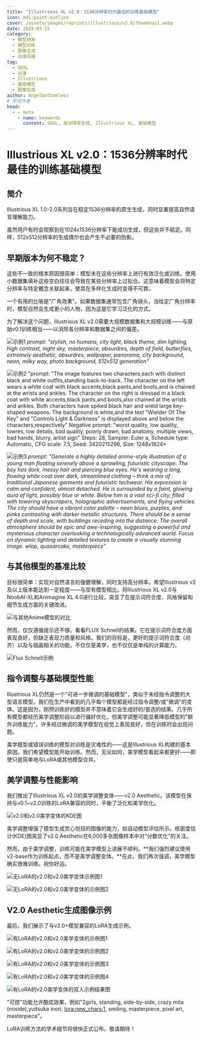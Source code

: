 ```yaml
---
title: "Illustrious XL v2.0：1536分辨率时代最佳的训练基础模型"
icon: mdi:paint-outline
cover: /assets/images/reprints/illustrious/v2.0/thumbnail.webp
date: 2025-03-15
category:
  - 模型研发
  - 模型训练
  - 图像生成
  - 动漫风格
tag:
  - SDXL
  - 动漫
  - Illustrious
  - 基础模型
  - 图像生成
author: Angelbottomless
# 原文作者
head:
  - - meta
    - name: keywords
      content: SDXL, 高分辨率生成, Illustrious XL, 基础模型
---
```


# Illustrious XL v2.0：1536分辨率时代最佳的训练基础模型

## 简介

Illustrious XL 1.0-2.0系列旨在稳定1536分辨率的原生生成，同时显著提高自然语言理解能力。

虽然用户有时会观察到在1024x1536分辨率下能成功生成，但这些并不稳定。同样，512x512分辨率的生成偶尔也会产生不必要的伪影。

## 早期版本为何不稳定？

这些不一致的根本原因很简单：模型未在这些分辨率上进行有效泛化或训练。使用小数据集填补这些空白往往会导致在某些分辨率上过拟合。这意味着模型会将特定分辨率与特定概念关联起来，使其在多样化生成时变得不可靠。

一个有用的比喻是"广角效果"。如果数据集通常包含广角镜头，当给定广角分辨率时，模型自然会生成更小的人物，因为这是它学习泛化的方式。

为了解决这个问题，Illustrious XL v2.0需要大规模数据集和大规模训练——与原始v0.1训练相当——以消除各分辨率和数据集之间的偏差。

![示例1](/assets/images/reprints/illustrious/v2.0/0.png)
*prompt: "stylish, no humans, city light, black theme, dim lighting, high contrast, night sky, masterpiece, absurdres, depth of field, butterflies, extremely aesthetic, absurdres, wallpaper, panorama, city background, neon, milky way, photo background, 512x512 generation"*

![示例2](/assets/images/reprints/illustrious/v2.0/1.png)
"prompt: "The image features two characters,each with distinct black and white outfits,standing back-to-back. The character on the left wears a white coat with black accents,black pants,and boots,and is chained at the wrists and ankles. The character on the right is dressed in a black coat with white accents,black pants,and boots,also chained at the wrists and ankles. Both characters have spiked black hair and wield large key-shaped weapons. The background is white,and the text \"Wielder Of The Key\" and \"Controls Light & Darkness\" is displayed above and below the characters,respectively"
Negative prompt: "worst quality, low quality, lowres, low details, bad quality, poorly drawn, bad anatomy, multiple views, bad hands, blurry, artist sign" 
Steps: 28, Sampler: Euler a, Schedule type: Automatic, CFG scale: 7.5, Seed: 3420215296, Size: 1248x1824*

![示例3](/assets/images/reprints/illustrious/v2.0/2.png)
*prompt: "Generate a highly detailed anime-style illustration of a young man floating serenely above a sprawling, futuristic cityscape. The boy has dark, messy hair and piercing blue eyes. He's wearing a long, flowing white coat over dark, streamlined clothing – think a mix of traditional Japanese garments and futuristic techwear. His expression is calm and confident, almost detached. He is surrounded by a faint, glowing aura of light, possibly blue or white. Below him is a vast sci-fi city, filled with towering skyscrapers, holographic advertisements, and flying vehicles. The city should have a vibrant color palette – neon blues, purples, and pinks contrasting with darker metallic structures. There should be a sense of depth and scale, with buildings receding into the distance. The overall atmosphere should be epic and awe-inspiring, suggesting a powerful and mysterious character overlooking a technologically advanced world. Focus on dynamic lighting and detailed textures to create a visually stunning image. wlop, quasarcake, masterpiece"*

## 与其他模型的基准比较

目标很简单：实现对自然语言的强健理解，同时支持高分辨率。希望Illustrious v2及以上版本能达到一定程度——与现有模型相比。将Illustrious XL v2.0与NoobAI-XL和Animagine XL 4.0进行比较，突显了在提示词符合度、风格保留和细节生成方面的关键改进。

![与其他Anime模型的对比](/assets/images/reprints/illustrious/v2.0/3.png)

然而，仅仅遵循提示还不够。看看FLUX Schnell的结果。它在提示词符合度方面表现良好，但缺乏表现力质量和风格。我们的目标是，更好的提示词符合度（对齐）以及与插画相关的功能。不仅仅是美学，也不仅仅是单纯的计算能力。

![Flux Schnell示例](/assets/images/reprints/illustrious/v2.0/4.png)

## 指令调整与基础模型性能

Illustrious XL仍然是一个"可进一步微调的基础模型"，类似于未经指令调整的大型语言模型。我们在生产中看到的几乎每个模型都是经过指令调整/或"微调"的变体。这是因为，刚预训练好的模型并不意味着它会生成好的/首选的结果。几乎所有模型都经历美学调整阶段以进行偏好优化，但美学调整可能显著降低模型的"额外训练能力"。许多经过微调的美学模型在视觉上表现良好，但在训练时会出现问题。

美学模型或错误训练的模型对训练是灾难性的——这是Illustrious XL构建的基本原因。我们希望模型能开始训练。然而，无论如何，美学模型看起来都更好——即使只是简单地与LoRA或其他模型合并。

## 美学调整与性能影响

我们推出了Illustrious XL v2.0的美学调整变体——v2.0 Aesthetic。该模型在保持与v0.1~v2.0训练的LoRA兼容的同时，平衡了泛化和美学优化。

![v2.0和v2.0美学变体的KDE图](/assets/images/reprints/illustrious/v2.0/5.png)

美学调整增强了模型生成赏心悦目的图像的能力，如自动模型评估所示。核密度估计(KDE)图突显了v2.0 Aesthetic在6,000多张图像样本中对"分数优化"的关注。

然而，由于美学调整，训练可能在美学模型上进展不顺利。**我们强烈建议使用v2-base作为训练起点，而不是美学调整变体。**在此，我们再次强调，美学模型确实很难训练。祝你好运。

![无LoRA的v2.0和v2.0美学变体示例图1](/assets/images/reprints/illustrious/v2.0/6.png)

![无LoRA的v2.0和v2.0美学变体的示例图2](/assets/images/reprints/illustrious/v2.0/7.png)

## V2.0 Aesthetic生成图像示例

最后，我们展示了与v2.0+模型兼容的LoRA生成示例。

![有LoRA的v2.0和v2.0美学变体的示例图1](/assets/images/reprints/illustrious/v2.0/8.png)

![有LoRA的v2.0和v2.0美学变体的示例图2](/assets/images/reprints/illustrious/v2.0/9.png)

![有LoRA的v2.0和v2.0美学变体的示例图3](/assets/images/reprints/illustrious/v2.0/10.png)

![有LoRA的v2.0和v2.0美学变体的示例图4](/assets/images/reprints/illustrious/v2.0/11.png)

![有LoRA的v2.0美学变体的双人示例结果图](/assets/images/reprints/illustrious/v2.0/12.png)

"可控"功能允许酷炫效果，例如"2girls, standing, side-by-side, crazy mita (miside),yuitsuka inori, <lora:new_chars:1>, smiling, masterpiece, pixel art, masterpiece"。

LoRA训练方法的学术细节将很快正式公布。敬请期待！
